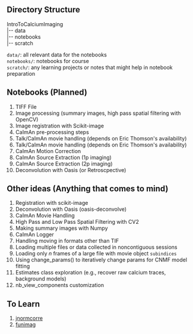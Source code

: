 ## Directory Structure

IntroToCalciumImaging </br>
|-- data </br>
|-- notebooks </br>
|-- scratch

`data/`: all relevant data for the notebooks </br>
`notebooks/`: notebooks for course </br>
`scratch/`: any learning projects or notes that might help in notebook preparation

## Notebooks (Planned)

1. TIFF File 
2. Image processing (summary images, high pass spatial filtering with OpenCV) 
3. Image registration with Scikit-image
4. CaImAn pre-processing steps 
5. Talk/CaImAn movie handling (depends on Eric Thomson's availability)
6. Talk/CaImAn movie handling (depends on Eric Thomson's availability)
7. CaImAn Motion Correction
8. CaImAn Source Extraction (1p imaging)
9. CaImAn Source Extraction (2p imaging)
10. Deconvolution with Oasis (or Retroscpective) 


## Other ideas (Anything that comes to mind)

1. Registration with scikit-image
2. Deconvolution with Oasis (oasis-deconvolve)
3. CaImAn Movie Handling
4. High Pass and Low Pass Spatial Filtering with CV2
5. Making summary images with Numpy
6. CaImAn Logger
7. Handling moving in formats other than TIF
8. Loading multiple files or data collected in noncontiguous sessions
9. Loading only *n* frames of a large file with movie object `subindices`
10. Using change_params() to iteratively change params for CNMF model fitting
11. Estimates class exploration (e.g., recover raw calcium traces, background models)
12. nb_view_components customization

## To Learn

1. [jnormcorre](https://github.com/apasarkar/jnormcorre)
2. [funimag](https://github.com/paninski-lab/funimag)

